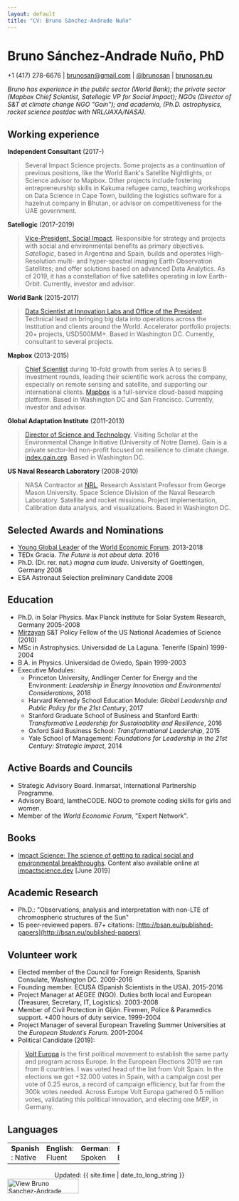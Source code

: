```yaml
---
layout: default
title: "CV: Bruno Sánchez-Andrade Nuño"
---
```


# Bruno Sánchez-Andrade Nuño, PhD #
+1 (417) 278-6676 | <brunosan@gmail.com> | [@brunosan](http://twitter.com/brunosan) | [brunosan.eu](http://brunosan.eu)  

*Bruno has experience in the public sector (World Bank); the private sector (Mapbox Chief Scientist, Satellogic VP for Social Impact); NGOs (Director of S&T at climate change NGO "Gain"); and academia, (Ph.D. astrophysics, rocket science postdoc with NRL/JAXA/NASA).*

## Working experience ##

**Independent Consultant** (2017-)
 >Several Impact Science projects. Some projects as a continuation of previous positions, like the World Bank's Satellite Nightlights, or Science advisor to Mapbox. Other projects include fostering entrepreneurship skills in Kakuma refugee camp, teaching workshops on Data Science in Cape Town, building the logistics software for a hazelnut company in Bhutan, or advisor on competitiveness for the UAE government.

 **Satellogic** (2017-2019)
 >[Vice-President, Social Impact](http://www.satellogic.com). Responsible for strategy and projects with social and environmental benefits as primary objectives. *Satellogic*, based in Argentina and Spain, builds and operates High-Resolution multi- and hyper-spectral imaging Earth Observation Satellites; and offer solutions based on advanced Data Analytics. As of 2019, it has a constellation of five satellites operating in low Earth-Orbit. Currently, investor and advisor.


**World Bank** (2015-2017)
 >[Data Scientist at Innovation Labs and Office of the President](http://blogs.worldbank.org/voices/big-data-davos-year-later-delivering-innovation-value). Technical lead on bringing big data into operations across the Institution and clients around the World. Accelerator portfolio projects: 20+ projects, USD500MM+. Based in Washington DC. Currently, consultant to several projects.

**Mapbox** (2013-2015)
 >[Chief Scientist](https://blog.mapbox.com/bruno-s-225-nchez-andrade-nu-241-o-joins-mapbox-as-chief-scientist-b3729d019801) during 10-fold growth from series A to series B investment rounds, leading their scientific work across the company, especially on remote sensing and satellite, and supporting our international clients. [Mapbox](http://mapbox.com) is a full-service cloud-based mapping platform.  Based in Washington DC and San Francisco. Currently, investor and advisor.

**Global Adaptation Institute** (2011-2013)
 >[Director of Science and Technology](http://index.gain.org). Visiting Scholar at the Environmental Change Initiative (University of Notre Dame). Gain is a private sector-led non-profit focused on resilience to climate change. [index.gain.org](http://index.gain.org).  Based in Washington DC.

**US Naval Research Laboratory** (2008-2010)
> NASA Contractor at [NRL](http://www.nrl.navy.mil/), Research Assistant Professor from George Mason University. Space Science Division of the Naval Research Laboratory. Satellite and rocket missions. Project implementation, Calibration data analysis, and visualizations.  Based in Washington DC.



## Selected Awards and Nominations ##
* [Young Global Leader](http://www.weforum.org/community/forum-young-global-leaders) of the [World Economic Forum](http://www.weforum.org). 2013-2018
* TEDx Gracia. *The Future is not about data*. 2016
* Ph.D. (Dr. rer. nat.) *magna cum laude*. University of Goettingen, Germany 2008
* ESA Astronaut Selection preliminary Candidate 2008

## Education ##
* Ph.D. in Solar Physics. Max Planck Institute for Solar System Research, Germany  2005-2008
* [Mirzayan](http://sites.nationalacademies.org/PGA/policyfellows/index.htm) S&T Policy Fellow of the US National Academies of Science (2010)
* MSc in Astrophysics. Universidad de La Laguna. Tenerife (Spain) 1999-2004
* B.A. in Physics. Universidad de Oviedo, Spain 1999-2003
* Executive Modules:
  * Princeton University, Andlinger Center for Energy and the Environment: *Leadership in Energy Innovation and Environmental Considerations*, 2018
  * Harvard Kennedy School Education Module: *Global Leadership and Public Policy for the 21st Century*, 2017
  * Stanford Graduate School of Business and Stanford Earth: *Transformative Leadership for Sustainability and Resilience*, 2016
  * Oxford Said Business School: *Transformational Leadership*, 2015
  * Yale School of Management: *Foundations for Leadership in the 21st Century: Strategic Impact*, 2014

## Active Boards and Councils ##

* Strategic Advisory Board. Inmarsat, International Partnership Programme.
* Advisory Board, IamtheCODE. NGO to promote coding skills for girls and women.
* Member of the *World Economic Forum*, "Expert Network".

## Books

* [Impact Science: The science of getting to radical social and environmental breakthroughs](https://www.amazon.com/gp/product/B07SN1L4L2/ref=dbs_a_def_rwt_bibl_vppi_i1). Content also available online at [impactscience.dev](https://impactscience.dev/) [June 2019]

## Academic Research

* Ph.D.: "Observations, analysis and interpretation with non-LTE of chromospheric structures of the Sun"
* 15 peer-reviewed papers. 87+ citations: [http://bsan.eu/published-papers](http://bsan.eu/published-papers)


## Volunteer work ##
* Elected member of the Council for Foreign Residents, Spanish Consulate, Washington DC. 2009-2016
* Founding member. ECUSA (Spanish Scientists in the USA). 2015-2016
* Project Manager at AEGEE (NGO). Duties both local and European (Treasurer, Secretary, IT, Logistics). 2003-2008
* Member of Civil Protection in Gijón. Firemen, Police & Paramedics support. +400 hours of duty service. 1999-2004     
* Project Manager of several European Traveling Summer Universities at the *European Student´s Forum*. 2001-2004
* Political Candidate (2019):
 >[Volt Europa](https://www.volteuropa.org/) is the first political movement to establish the same party and program across Europe. In the European Elections 2019 we ran from 8 countries. I was voted head of the list from Volt Spain. In the elections we got +32.000 votes in Spain, with a campaign cost per vote of 0.25 euros, a record of campaign efficiency, but far from the 300k votes needed. Across Europe Volt Europa gathered 0.5 million votes, validating this political innovation, and electing one MEP, in Germany.


## Languages ##
<table style="align:left; width:50%;"><tr>
    <td><strong>Spanish </strong>: Native
    </td><td>    <strong>English</strong>: Fluent
    </td><td>    <strong>German</strong>: Spoken
    </td><td>    <strong>French</strong>: Basic. </td>
</tr></table>

<footer>
<div align="center">
Updated: {{ site.time | date_to_long_string }}
</div>
<a href="https://www.linkedin.com/pub/bruno-sanchez-andrade-nu%C3%B1o/6/a8b/180" target="_blank">
<img src="https://static.licdn.com/scds/common/u/img/webpromo/btn_viewmy_160x33.png" alt="View Bruno Sanchez-Andrade Nuño's profile on LinkedIn" border="0" width="160" height="33"></a>
</footer>
